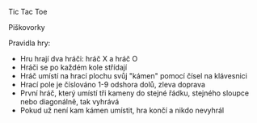 Tic Tac Toe

Piškovorky

Pravidla hry:
- Hru hrají dva hráči: hráč X a hráč O
- Hráči se po každém kole střídají
- Hráč umístí na hrací plochu svůj "kámen" pomocí čísel na klávesnici
- Hrací pole je číslováno 1-9 odshora dolů, zleva doprava
- První hráč, který umístí tři kameny do stejné řádku, stejného sloupce nebo diagonálně, tak vyhrává
- Pokud už není kam kámen umístit, hra končí a nikdo nevyhrál
